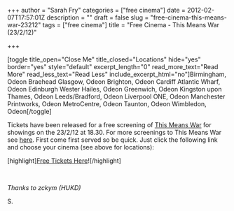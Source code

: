 +++
author = "Sarah Fry"
categories = ["free cinema"]
date = 2012-02-07T17:57:01Z
description = ""
draft = false
slug = "free-cinema-this-means-war-23212"
tags = ["free cinema"]
title = "Free Cinema - This Means War (23/2/12)"

+++


[toggle title_open="Close Me" title_closed="Locations" hide="yes" border="yes" style="default" excerpt_length="0" read_more_text="Read More" read_less_text="Read Less" include_excerpt_html="no"]Birmingham, Odeon
Braehead Glasgow, Odeon
Brighton, Odeon
Cardiff Atlantic Wharf, Odeon
Edinburgh Wester Hailes, Odeon
Greenwich, Odeon
Kingston upon Thames, Odeon
Leeds/Bradford, Odeon
Liverpool ONE, Odeon
Manchester Printworks, Odeon
MetroCentre, Odeon
Taunton, Odeon
Wimbledon, Odeon[/toggle]

Tickets have been released for a free screening of <a href="http://www.imdb.com/title/tt1596350/">This Means War</a> for showings on the 23/2/12 at 18.30. For more screenings to This Means War see <a title="Free Cinema – This Means War (Multiple Dates)" href="http://sweetaspi.co.uk/free-cinema-this-means-war-multiple-dates/">here</a>. First come first served so be quick. Just click the following link and choose your cinema (see above for locations):

[highlight]<a href="http://www.showfilmfirst.com/pin/527718">Free Tickets Here</a>![/highlight]

&nbsp;

<em>Thanks to zckym (HUKD)</em>

S.

